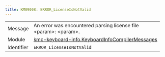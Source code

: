 ```yaml
---
title: KM09008: ERROR_LicenseIsNotValid
---
```


|            |           |
|------------|---------- |
| Message    | An error was encountered parsing license file &lt;param&gt;: &lt;param&gt;\. |
| Module     | [kmc-keyboard-info.KeyboardInfoCompilerMessages](kmc-keyboard-info.keyboardinfocompilermessages) |
| Identifier | `ERROR_LicenseIsNotValid` |


